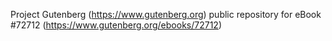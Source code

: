 Project Gutenberg (https://www.gutenberg.org) public repository
for eBook #72712 (https://www.gutenberg.org/ebooks/72712)
